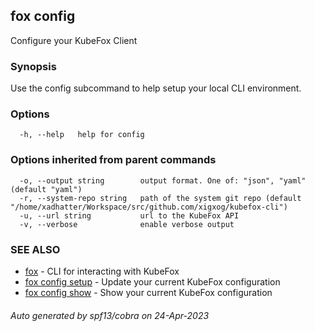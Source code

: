 ## fox config

Configure your KubeFox Client

### Synopsis


Use the config subcommand to help setup your local CLI environment.


### Options

```
  -h, --help   help for config
```

### Options inherited from parent commands

```
  -o, --output string        output format. One of: "json", "yaml" (default "yaml")
  -r, --system-repo string   path of the system git repo (default "/home/xadhatter/Workspace/src/github.com/xigxog/kubefox-cli")
  -u, --url string           url to the KubeFox API
  -v, --verbose              enable verbose output
```

### SEE ALSO

* [fox](fox.md)	 - CLI for interacting with KubeFox
* [fox config setup](fox_config_setup.md)	 - Update your current KubeFox configuration
* [fox config show](fox_config_show.md)	 - Show your current KubeFox configuration

###### Auto generated by spf13/cobra on 24-Apr-2023
